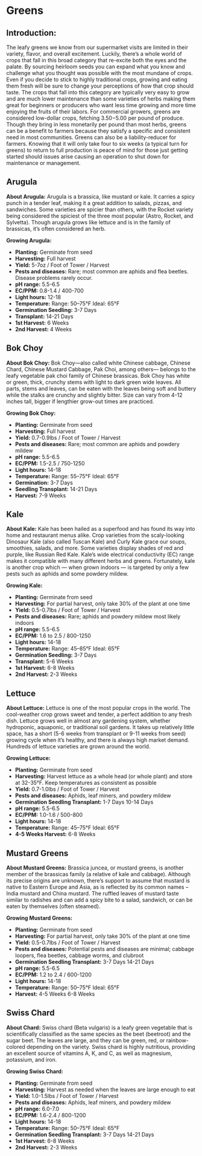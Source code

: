 # Greens

## Introduction:

The leafy greens we know from our supermarket visits are limited in their variety, flavor, and overall excitement. Luckily, there’s a whole world of crops that fall in this broad category that re-excite both the eyes and the palate. By sourcing heirloom seeds you can expand what you know and challenge what you thought was possible with the most mundane of crops. Even if you decide to stick to highly traditional crops, growing and eating them fresh will be sure to change your perceptions of how that crop should taste.
The crops that fall into this category are typically very easy to grow and are much lower maintenance than some varieties of herbs making them great for beginners or producers who want less time growing and more time enjoying the fruits of their labors.
For commercial growers, greens are considered low-dollar crops, fetching $3.50-$5.00 per pound of produce. Though they bring in less monetarily per pound than most herbs, greens can be a benefit to farmers because they satisfy a specific and consistent need in most communities. Greens can also be a liability-reducer for farmers. Knowing that it will only take four to six weeks (a typical turn for greens) to return to full production is peace of mind for those just getting started should issues arise causing an operation to shut down for maintenance or management.

## Arugula

**About Arugula:**
Arugula is a brassica, like mustard or kale. It carries a spicy punch in a tender leaf, making it a great addition to salads, pizzas, and sandwiches. Some varieties are spicier than others, with the Rocket variety being considered the spiciest of the three most popular (Astro, Rocket, and Sylvetta). Though arugula grows like lettuce and is in the family of brassicas, it’s often considered an herb.

**Growing Arugula:**
- **Planting:** Germinate from seed
- **Harvesting:** Full harvest
- **Yield:** 5-7oz / Foot of Tower / Harvest
- **Pests and diseases:** Rare; most common are aphids and flea beetles. Disease problems rarely occur.
- **pH range:** 5.5-6.5
- **EC/PPM:** 0.8-1.4 / 400-700
- **Light hours:** 12-18
- **Temperature:** Range: 50–75°F Ideal: 65°F
- **Germination Seedling:** 3-7 Days
- **Transplant:** 14-21 Days
- **1st Harvest:** 6 Weeks
- **2nd Harvest:** 4 Weeks

## Bok Choy

**About Bok Choy:**
Bok Choy—also called white Chinese cabbage, Chinese Chard, Chinese Mustard Cabbage, Pak Choi, among others— belongs to the leafy vegetable pak choi family of Chinese brassicas. Bok Choy has white or green, thick, crunchy stems with light to dark green wide leaves. All parts, stems and leaves, can be eaten with the leaves being soft and buttery while the stalks are crunchy and slightly bitter. Size can vary from 4-12 inches tall, bigger if lengthier grow-out times are practiced.

**Growing Bok Choy:**
- **Planting:** Germinate from seed
- **Harvesting:** Full harvest
- **Yield:** 0.7-0.9lbs / Foot of Tower / Harvest
- **Pests and diseases:** Rare; most common are aphids and powdery mildew
- **pH range:** 5.5-6.5
- **EC/PPM:** 1.5-2.5 / 750-1250
- **Light hours:** 14-18
- **Temperature:** Range: 55–75°F Ideal: 65°F
- **Germination:** 3-7 Days
- **Seedling Transplant:** 14-21 Days
- **Harvest:** 7-9 Weeks

## Kale

**About Kale:**
Kale has been hailed as a superfood and has found its way into home and restaurant menus alike. Crop varieties from the scaly-looking Dinosaur Kale (also called Tuscan Kale) and Curly Kale grace our soups, smoothies, salads, and more. Some varieties display shades of red and purple, like Russian Red Kale. Kale’s wide electrical conductivity (EC) range makes it compatible with many different herbs and greens. Fortunately, kale is another crop which — when grown indoors — is targeted by only a few pests such as aphids and some powdery mildew.

**Growing Kale:**
- **Planting:** Germinate from seed
- **Harvesting:** For partial harvest, only take 30% of the plant at one time
- **Yield:** 0.5-0.7lbs / Foot of Tower / Harvest
- **Pests and diseases:** Rare; aphids and powdery mildew most likely indoors
- **pH range:** 5.5-6.5
- **EC/PPM:** 1.6 to 2.5 / 800-1250
- **Light hours:** 14-18
- **Temperature:** Range: 45–85°F Ideal: 65°F
- **Germination Seedling:** 3-7 Days
- **Transplant:** 5-6 Weeks
- **1st Harvest:** 6-8 Weeks
- **2nd Harvest:** 2-3 Weeks

## Lettuce

**About Lettuce:**
Lettuce is one of the most popular crops in the world. The cool-weather crop grows sweet and tender, a perfect addition to any fresh dish. Lettuce grows well in almost any gardening system, whether hydroponic, aquaponic, or traditional soil gardens. It takes up relatively little space, has a short (5-6 weeks from transplant or 9-11 weeks from seed) growing cycle when it’s healthy, and there is always high market demand. Hundreds of lettuce varieties are grown around the world.

**Growing Lettuce:**
- **Planting:** Germinate from seed
- **Harvesting:** Harvest lettuce as a whole head (or whole plant) and store at 32-35°F. Keep temperatures as consistent as possible
- **Yield:** 0.7-1.0lbs / Foot of Tower / Harvest
- **Pests and diseases:** Aphids, leaf miners, and powdery mildew
- **Germination Seedling Transplant:** 1-7 Days 10-14 Days
- **pH range:** 5.5-6.5
- **EC/PPM:** 1.0-1.6 / 500-800
- **Light hours:** 14-18
- **Temperature:** Range: 45–75°F Ideal: 65°F
- **4-5 Weeks Harvest:** 6-8 Weeks

## Mustard Greens

**About Mustard Greens:**
Brassica juncea, or mustard greens, is another member of the brassicas family (a relative of kale and cabbage). Although its precise origins are unknown, there’s support to assume that mustard is native to Eastern Europe and Asia, as is reflected by its common names – India mustard and China mustard. The ruffled leaves of mustard taste similar to radishes and can add a spicy bite to a salad, sandwich, or can be eaten by themselves (often steamed).

**Growing Mustard Greens:**
- **Planting:** Germinate from seed
- **Harvesting:** For partial harvest, only take 30% of the plant at one time
- **Yield:** 0.5-0.7lbs / Foot of Tower / Harvest
- **Pests and diseases:** Potential pests and diseases are minimal; cabbage loopers, flea beetles, cabbage worms, and clubroot
- **Germination Seedling Transplant:** 3-7 Days 14-21 Days
- **pH range:** 5.5-6.5
- **EC/PPM:** 1.2 to 2.4 / 600-1200
- **Light hours:** 14-18
- **Temperature:** Range: 50–75°F Ideal: 65°F
- **Harvest:** 4-5 Weeks 6-8 Weeks

## Swiss Chard

**About Chard:**
Swiss chard (Beta vulgaris) is a leafy green vegetable that is scientifically classified as the same species as the beet (beetroot) and the sugar beet. The leaves are large, and they can be green, red, or rainbow-colored depending on the variety. Swiss chard is highly nutritious, providing an excellent source of vitamins A, K, and C, as well as magnesium, potassium, and iron.

**Growing Swiss Chard:**
- **Planting:** Germinate from seed
- **Harvesting:** Harvest as needed when the leaves are large enough to eat
- **Yield:** 1.0-1.5lbs / Foot of Tower / Harvest
- **Pests and diseases:** Aphids, leaf miners, and powdery mildew
- **pH range:** 6.0-7.0
- **EC/PPM:** 1.6-2.4 / 800-1200
- **Light hours:** 14-18
- **Temperature:** Range: 50–75°F Ideal: 65°F
- **Germination Seedling Transplant:** 3-7 Days 14-21 Days
- **1st Harvest:** 6-8 Weeks
- **2nd Harvest:** 2-3 Weeks
